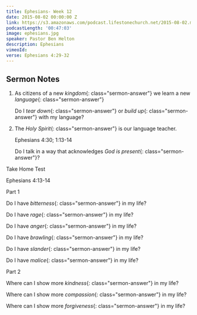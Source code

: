 ```yaml
---
title: Ephesians- Week 12
date: 2015-08-02 00:00:00 Z
link: https://s3.amazonaws.com/podcast.lifestonechurch.net/2015-08-02.mp3
podcastLength: '00:47:03'
image: ephesians.jpg
speaker: Pastor Ben Helton
description: Ephesians
vimeoId: 
verse: Ephesians 4:29-32
---
```


## Sermon Notes

1. As citizens of a new *kingdom*{: class="sermon-answer"} we learn a new *language*{: class="sermon-answer"}

    Do I *tear down*{: class="sermon-answer"} or *build up*{: class="sermon-answer"} with my language?

1. The *Holy Spirit*{: class="sermon-answer"} is our language teacher.

    Ephesians 4:30; 1:13-14

    Do I talk in a way that acknowledges *God is present*{: class="sermon-answer"}?

Take Home Test

Ephesians 4:13-14

Part 1

Do I have *bitterness*{: class="sermon-answer"} in my life?

Do I have *rage*{: class="sermon-answer"} in my life?

Do I have *anger*{: class="sermon-answer"} in my life?

Do I have *brawling*{: class="sermon-answer"} in my life?

Do I have *slander*{: class="sermon-answer"} in my life?

Do I have *malice*{: class="sermon-answer"} in my life?

Part 2

Where can I show more *kindness*{: class="sermon-answer"} in my life?

Where can I show more *compassion*{: class="sermon-answer"} in my life?

Where can I show more *forgiveness*{: class="sermon-answer"} in my life?
